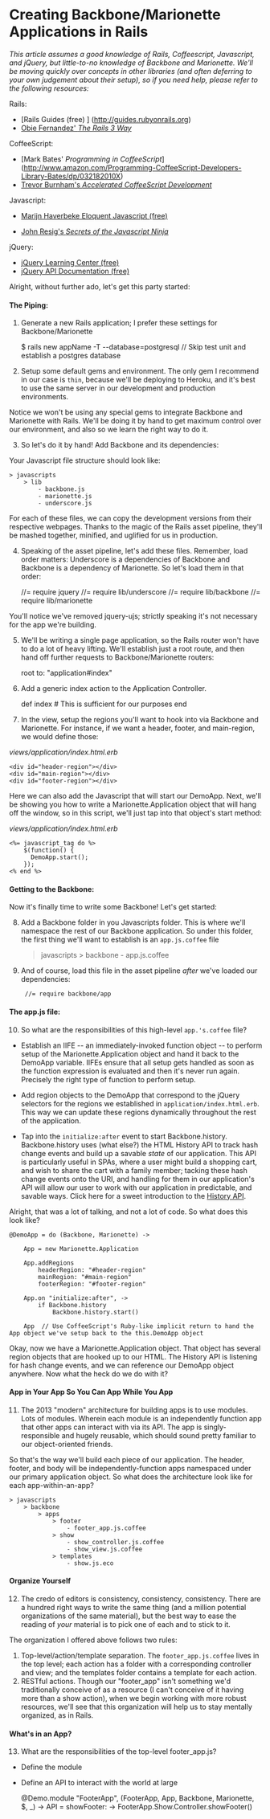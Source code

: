 # Creating Backbone/Marionette Applications in Rails

_This article assumes a good knowledge of Rails, Coffeescript, Javascript, and jQuery, but little-to-no knowledge of Backbone and Marionette. We'll be moving quickly over concepts in other libraries (and often deferring to your own judgement about their setup), so if you need help, please refer to the following resources:_

Rails:

* [Rails Guides (free) ] (http://guides.rubyonrails.org)
* [Obie Fernandez' _The Rails 3 Way_ ](http://www.amazon.com/Rails-Way-Addison-Wesley-Professional-Ruby/dp/0321601661/ref=sr_1_1?s=books&ie=UTF8&qid=1375036006&sr=1-1&keywords=rails+4+way)

CoffeeScript:

* [Mark Bates' _Programming in CoffeeScript_] (http://www.amazon.com/Programming-CoffeeScript-Developers-Library-Bates/dp/032182010X)
* [Trevor Burnham's _Accelerated CoffeeScript Development_](http://www.amazon.com/CoffeeScript-Accelerated-Development-Trevor-Burnham/dp/1934356786)

Javascript: 

* [Marijn Haverbeke Eloquent Javascript (free) ](http://eloquentjavascript.net)

* [John Resig's _Secrets of the Javascript Ninja_](http://www.amazon.com/Secrets-JavaScript-Ninja-John-Resig/dp/193398869X)

jQuery: 

* [jQuery Learning Center (free) ](http://learn.jquery.com)
* [jQuery API Documentation (free) ](http://api.jquery.com)

Alright, without further ado, let's get this party started: 

#### The Piping:

1) Generate a new Rails application; I prefer these settings for Backbone/Marionette

	$ rails new appName -T --database=postgresql
	// Skip test unit and establish a postgres database
	
2) Setup some default gems and environment. The only gem I recommend in our case is `thin`, because we'll be deploying to Heroku, and it's best to use the same server in our development and production environments.

Notice we won't be using any special gems to integrate Backbone and Marionette with Rails. We'll be doing it by hand to get maximum control over our environment, and also so we learn the right way to do it.

3) So let's do it by hand! Add Backbone and its dependencies:

Your Javascript file structure should look like:

	> javascripts
		> lib
			- backbone.js
			- marionette.js
			- underscore.js
			
For each of these files, we can copy the development versions from their respective webpages. Thanks to the magic of the Rails asset pipeline, they'll be mashed together, minified, and uglified for us in production.

4) Speaking of the asset pipeline, let's add these files. Remember, load order matters: Underscore is a dependencies of Backbone and Backbone is a dependency of Marionette. So let's load them in that order:

	//= require jquery
	//= require lib/underscore
	//= require lib/backbone
	//= require lib/marionette
	
You'll notice we've removed jquery-ujs; strictly speaking it's not necessary for the app we're building. 

5) We'll be writing a single page application, so the Rails router won't have to do a lot of heavy lifting. We'll establish just a root route, and then hand off further requests to Backbone/Marionette routers:

	root to: "application#index"
	
6) Add a generic index action to the Application Controller.

	def index  		# This is sufficient for our purposes
	end
	
7) In the view, setup the regions you'll want to hook into via Backbone and Marionette. For instance, if we want a header, footer, and main-region, we would define those:

_views/application/index.html.erb_

	<div id="header-region"></div>
	<div id="main-region"></div>
	<div id="footer-region"></div>
	
Here we can also add the Javascript that will start our DemoApp. Next, we'll be showing you how to write a Marionette.Application object that will hang off the window, so in this script, we'll just tap into that object's start method:

_views/application/index.html.erb_

	<%= javascript_tag do %>
		$(function() {
		  DemoApp.start();
		});
	<% end %>
	
#### Getting to the Backbone:
	
Now it's finally time to write some Backbone! Let's get started:
	
8) Add a Backbone folder in you Javascripts folder. This is where we'll namespace the rest of our Backbone application. So under this folder, the first thing we'll want to establish is an `app.js.coffee` file

	> javascripts
		> backbone
			- app.js.coffee

9) And of course, load this file in the asset pipeline _after_ we've loaded our dependencies:

		//= require backbone/app
		
#### The app.js file:
		
10) So what are the responsibilities of this high-level `app.'s.coffee` file? 

* Establish an IIFE -- an immediately-invoked function object -- to perform setup of the Marionette.Application object and hand it back to the DemoApp variable. IIFEs ensure that all setup gets handled as soon as the function expression is evaluated and then it's never run again. Precisely the right type of function to perform setup. 

* Add region objects to the DemoApp that correspond to the jQuery selectors for the regions we established in `application/index.html.erb`. This way we can update these regions dynamically throughout the rest of the application.
* Tap into the `initialize:after` event to start Backbone.history. Backbone.history uses (what else?) the HTML History API to track hash change events and build up a savable _state_ of our application. This API is particularly useful in SPAs, where a user might build a shopping cart, and wish to share the cart with a family member; tacking these hash change events onto the URI, and handling for them in our application's API will allow our user to work with our application in predictable, and savable ways. Click here for a sweet introduction to the [History API](http://diveintohtml5.info/history.html). 

Alright, that was a lot of talking, and not a lot of code. So what does this look like? 

	@DemoApp = do (Backbone, Marionette) ->
	
		App = new Marionette.Application
		
		App.addRegions
			headerRegion: "#header-region"
			mainRegion: "#main-region"
			footerRegion: "#footer-region"
			
		App.on "initialize:after", ->
			if Backbone.history
				Backbone.history.start()
				
		App  // Use CoffeeScript's Ruby-like implicit return to hand the App object we've setup back to the this.DemoApp object

Okay, now we have a Marionette.Application object. That object has several region objects that are hooked up to our HTML. The History API is listening for hash change events, and we can reference our DemoApp object anywhere. Now what the heck do we do with it?

#### App in Your App So You Can App While You App

11) The 2013 "modern" architecture for building apps is to use modules. Lots of modules. Wherein each module is an independently function app that other apps can interact with via its API. The app is singly-responsible and hugely reusable, which should sound pretty familiar to our object-oriented friends. 

So that's the way we'll build each piece of our application. The header, footer, and body will be independently-function apps namespaced under our primary application object. So what does the architecture look like for each app-within-an-app?

	> javascripts
		> backbone
			> apps
				> footer
					- footer_app.js.coffee
				> show
					- show_controller.js.coffee
					- show_view.js.coffee
				> templates
					- show.js.eco
					
#### Organize Yourself

12) The credo of editors is consistency, consistency, consistency. There are a hundred right ways to write the same thing (and a million potential organizations of the same material), but the best way to ease the reading of _your_ material is to pick one of each and to stick to it. 

The organization I offered above follows two rules:

1) Top-level/action/template separation. The `footer_app.js.coffee` lives in the top level; each action has a folder with a corresponding controller and view; and the templates folder contains a template for each action.
2) RESTful actions. Though our "footer_app" isn't something we'd traditionally conceive of as a resource (I can't conceive of it having more than a show action), when we begin working with more robust resources, we'll see that this organization will help us to stay mentally organized, as in Rails. 

#### What's in an App?

13) What are the responsibilities of the top-level footer_app.js? 

* Define the module
* Define an API to interact with the world at large

	@Demo.module "FooterApp", (FooterApp, App, Backbone, Marionette, $, _) ->
		API =
			showFooter: ->
				FooterApp.Show.Controller.showFooter()
				


	
